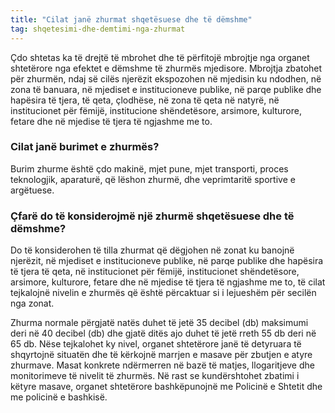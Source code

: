 ```yaml
---
title: "Cilat janë zhurmat shqetësuese dhe të dëmshme"
tag: shqetesimi-dhe-demtimi-nga-zhurmat
---
```


Çdo shtetas ka të drejtë të mbrohet dhe të përfitojë mbrojtje nga organet shtetërore nga efektet e dëmshme të zhurmës mjedisore. Mbrojtja zbatohet për zhurmën, ndaj së cilës njerëzit ekspozohen në mjedisin ku ndodhen, në zona të banuara, në mjediset e institucioneve publike, në parqe publike dhe hapësira të tjera, të qeta, çlodhëse, në zona të qeta në natyrë, në institucionet për fëmijë, institucione shëndetësore, arsimore, kulturore, fetare dhe në mjedise të tjera të ngjashme me to.

### Cilat janë burimet e zhurmës?

Burim zhurme është çdo makinë, mjet pune, mjet transporti, proces teknologjik, aparaturë, që lëshon zhurmë, dhe veprimtaritë sportive e argëtuese.

### Çfarë do të konsiderojmë një zhurmë shqetësuese dhe të dëmshme?

Do të konsiderohen të tilla zhurmat që dëgjohen në zonat ku banojnë njerëzit, në mjediset e institucioneve publike, në parqe publike dhe hapësira të tjera të qeta, në institucionet për fëmijë, institucionet shëndetësore, arsimore, kulturore, fetare dhe në mjedise të tjera të ngjashme me to, të cilat tejkalojnë nivelin e zhurmës që është përcaktuar si i lejueshëm për secilën nga zonat.

Zhurma normale përgjatë natës duhet të jetë 35 decibel (db) maksimumi deri në 40 decibel (db) dhe gjatë ditës ajo duhet të jetë rreth 55 db deri në 65 db. Nëse tejkalohet ky nivel, organet shtetërore janë të detyruara të shqyrtojnë situatën dhe të kërkojnë marrjen e masave për zbutjen e atyre zhurmave. Masat konkrete ndërmerren në bazë të matjes, llogaritjeve dhe monitorimeve të nivelit të zhurmës. Në rast se kundërshtohet zbatimi i këtyre masave, organet shtetërore bashkëpunojnë me Policinë e Shtetit dhe me policinë e bashkisë.
